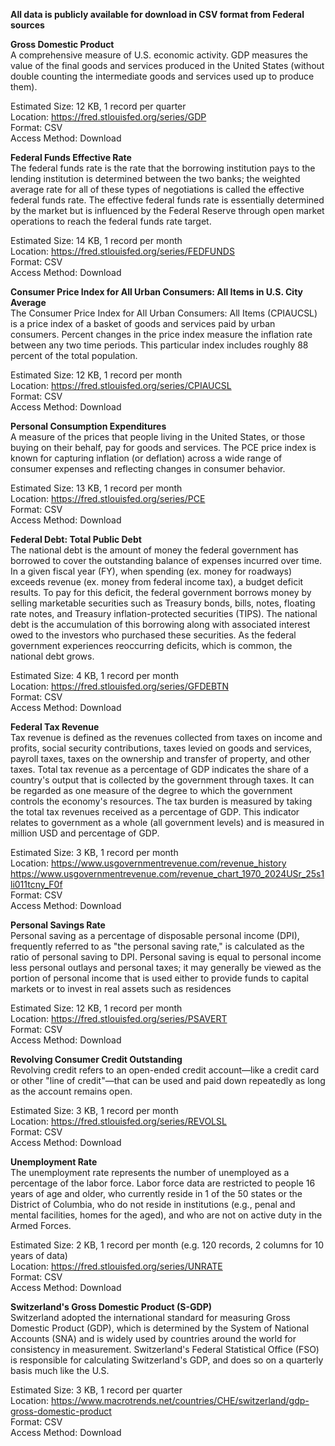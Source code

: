 **All data is publicly available for download in CSV format from Federal sources**

**Gross Domestic Product**\
A comprehensive measure of U.S. economic activity. GDP measures the value of the final goods and services produced in the United States (without double counting the intermediate goods and services used up to produce them).
 
Estimated Size: 12 KB, 1 record per quarter\
Location: https://fred.stlouisfed.org/series/GDP \
Format: CSV\
Access Method: Download
 
**Federal Funds Effective Rate**\
The federal funds rate is the rate that the borrowing institution pays to the lending institution is determined between the two banks; the weighted average rate for all of these types of negotiations is called the effective federal funds rate. The effective federal funds rate is essentially determined by the market but is influenced by the Federal Reserve through open market operations to reach the federal funds rate target.
 
Estimated Size: 14 KB, 1 record per month\
Location: https://fred.stlouisfed.org/series/FEDFUNDS \
Format: CSV\
Access Method: Download
 
**Consumer Price Index for All Urban Consumers: All Items in U.S. City Average**\
The Consumer Price Index for All Urban Consumers: All Items (CPIAUCSL) is a price index of a basket of goods and services paid by urban consumers. Percent changes in the price index measure the inflation rate between any two time periods. This particular index includes roughly 88 percent of the total population. 
 
Estimated Size: 12 KB, 1 record per month\
Location: https://fred.stlouisfed.org/series/CPIAUCSL \
Format: CSV\
Access Method: Download
 
**Personal Consumption Expenditures**\
A measure of the prices that people living in the United States, or those buying on their behalf, pay for goods and services. The PCE price index is known for capturing inflation (or deflation) across a wide range of consumer expenses and reflecting changes in consumer behavior.
 
Estimated Size: 13 KB, 1 record per month\
Location: https://fred.stlouisfed.org/series/PCE \
Format: CSV\
Access Method: Download
 
**Federal Debt: Total Public Debt**\
The national debt is the amount of money the federal government has borrowed to cover the outstanding balance of expenses incurred over time. In a given fiscal year (FY), when spending (ex. money for roadways) exceeds revenue (ex. money from federal income tax), a budget deficit results. To pay for this deficit, the federal government borrows money by selling marketable securities such as Treasury bonds, bills, notes, floating rate notes, and Treasury inflation-protected securities (TIPS). The national debt is the accumulation of this borrowing along with associated interest owed to the investors who purchased these securities. As the federal government experiences reoccurring deficits, which is common, the national debt grows.
 
Estimated Size: 4 KB, 1 record per month\
Location: https://fred.stlouisfed.org/series/GFDEBTN \
Format: CSV\
Access Method: Download
 
**Federal Tax Revenue**\
Tax revenue is defined as the revenues collected from taxes on income and profits, social security contributions, taxes levied on goods and services, payroll taxes, taxes on the ownership and transfer of property, and other taxes. Total tax revenue as a percentage of GDP indicates the share of a country's output that is collected by the government through taxes. It can be regarded as one measure of the degree to which the government controls the economy's resources. The tax burden is measured by taking the total tax revenues received as a percentage of GDP. This indicator relates to government as a whole (all government levels) and is measured in million USD and percentage of GDP.
 
Estimated Size: 3 KB, 1 record per month\
Location: https://www.usgovernmentrevenue.com/revenue_history \
https://www.usgovernmentrevenue.com/revenue_chart_1970_2024USr_25s1li011tcny_F0f \
Format: CSV\
Access Method: Download
 
**Personal Savings Rate**\
Personal saving as a percentage of disposable personal income (DPI), frequently referred to as "the personal saving rate," is calculated as the ratio of personal saving to DPI.  Personal saving is equal to personal income less personal outlays and personal taxes; it may generally be viewed as the portion of personal income that is used either to provide funds to capital markets or to invest in real assets such as residences
 
Estimated Size: 12 KB, 1 record per month\
Location: https://fred.stlouisfed.org/series/PSAVERT \
Format: CSV\
Access Method: Download
 
**Revolving Consumer Credit Outstanding**\
Revolving credit refers to an open-ended credit account—like a credit card or other "line of credit"—that can be used and paid down repeatedly as long as the account remains open.
 
Estimated Size: 3 KB, 1 record per month\
Location: https://fred.stlouisfed.org/series/REVOLSL \
Format: CSV\
Access Method: Download
 
**Unemployment Rate**\
The unemployment rate represents the number of unemployed as a percentage of the labor force. Labor force data are restricted to people 16 years of age and older, who currently reside in 1 of the 50 states or the District of Columbia, who do not reside in institutions (e.g., penal and mental facilities, homes for the aged), and who are not on active duty in the Armed Forces.
 
Estimated Size: 2 KB, 1 record per month (e.g. 120 records, 2 columns for 10 years of data)\
Location: https://fred.stlouisfed.org/series/UNRATE \
Format: CSV\
Access Method: Download
 
**Switzerland's Gross Domestic Product (S-GDP)**\
Switzerland adopted the international standard for measuring Gross Domestic Product (GDP), which is determined by the System of National Accounts (SNA) and is widely used by countries around the world for consistency in measurement. Switzerland's Federal Statistical Office (FSO) is responsible for calculating Switzerland's GDP, and does so on a quarterly basis much like the U.S.
 
Estimated Size: 3 KB, 1 record per quarter\
Location: https://www.macrotrends.net/countries/CHE/switzerland/gdp-gross-domestic-product \
Format: CSV\
Access Method: Download
